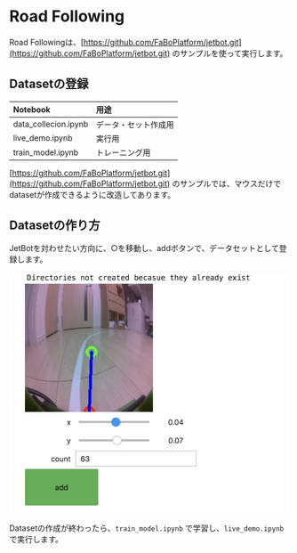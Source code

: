 # Road Following

Road Followingは、[https://github.com/FaBoPlatform/jetbot.git](https://github.com/FaBoPlatform/jetbot.git) のサンプルを使って実行します。

## Datasetの登録

|Notebook|用途|
|:--|:--|
|data_collecion.ipynb|データ・セット作成用|
|live_demo.ipynb|実行用|
|train_model.ipynb|トレーニング用|

[https://github.com/FaBoPlatform/jetbot.git](https://github.com/FaBoPlatform/jetbot.git) のサンプルでは、マウスだけでdatasetが作成できるように改造してあります。

## Datasetの作り方

JetBotを対わせたい方向に、○を移動し、addボタンで、データセットとして登録します。

![](./img/data001.png)

Datasetの作成が終わったら、`train_model.ipynb` で学習し、`live_demo.ipynb`で実行します。